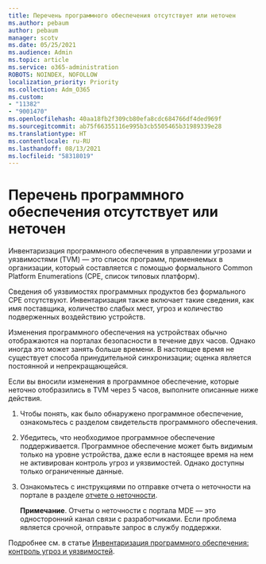 ```yaml
---
title: Перечень программного обеспечения отсутствует или неточен
ms.author: pebaum
author: pebaum
manager: scotv
ms.date: 05/25/2021
ms.audience: Admin
ms.topic: article
ms.service: o365-administration
ROBOTS: NOINDEX, NOFOLLOW
localization_priority: Priority
ms.collection: Adm_O365
ms.custom:
- "11382"
- "9001470"
ms.openlocfilehash: 40aa18fb2f309cb80efa8cdc684766df4ded969f
ms.sourcegitcommit: ab75f66355116e995b3cb5505465b31989339e28
ms.translationtype: HT
ms.contentlocale: ru-RU
ms.lasthandoff: 08/13/2021
ms.locfileid: "58318019"
---
```

# <a name="software-inventory-is-missing-or-inaccurate"></a>Перечень программного обеспечения отсутствует или неточен

Инвентаризация программного обеспечения в управлении угрозами и уязвимостями (TVM) — это список программ, применяемых в организации, который составляется с помощью формального Common Platform Enumerations (CPE, список типовых платформ).

Сведения об уязвимостях программных продуктов без формального CPE отсутствуют. Инвентаризация также включает такие сведения, как имя поставщика, количество слабых мест, угроз и количество подверженных воздействию устройств.

Изменения программного обеспечения на устройствах обычно отображаются на порталах безопасности в течение двух часов. Однако иногда это может занять больше времени. В настоящее время не существует способа принудительной синхронизации; оценка является постоянной и непрекращающейся.

Если вы вносили изменения в программное обеспечение, которые неточно отобразились в TVM через 5 часов, выполните описанные ниже действия.

1. Чтобы понять, как было обнаружено программное обеспечение, ознакомьтесь с разделом свидетельств программного обеспечения.
1. Убедитесь, что необходимое программное обеспечение поддерживается. Программное обеспечение может быть видимым только на уровне устройства, даже если в настоящее время на нем не активирован контроль угроз и уязвимостей. Однако доступны только ограниченные данные.
1. Ознакомьтесь с инструкциями по отправке отчета о неточности на портале в разделе [отчете о неточности](https://docs.microsoft.com/microsoft-365/security/defender-endpoint/tvm-software-inventory?view=o365-worldwide#report-inaccuracy).
   
    **Примечание**. Отчеты о неточности с портала MDE — это односторонний канал связи с разработчиками. Если проблема является срочной, отправьте запрос в службу поддержки.

Подробнее см. в статье [Инвентаризация программного обеспечения: контроль угроз и уязвимостей](https://docs.microsoft.com/microsoft-365/security/defender-endpoint/tvm-software-inventory).